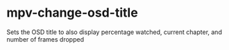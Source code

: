 # mpv-change-osd-title
Sets the OSD title to also display percentage watched, current chapter, and number of frames dropped
